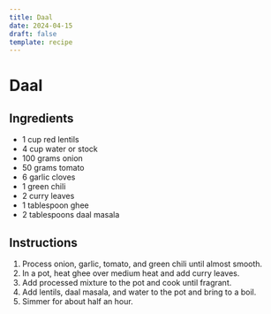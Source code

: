 ```yaml
---
title: Daal
date: 2024-04-15
draft: false
template: recipe
---
```


# Daal

## Ingredients

* 1 cup red lentils
* 4 cup water or stock
* 100 grams onion
* 50 grams tomato
* 6 garlic cloves
* 1 green chili
* 2 curry leaves
* 1 tablespoon ghee
* 2 tablespoons daal masala

## Instructions

1. Process onion, garlic, tomato, and green chili until almost smooth.
2. In a pot, heat ghee over medium heat and add curry leaves.
3. Add processed mixture to the pot and cook until fragrant.
4. Add lentils, daal masala, and water to the pot and bring to a boil.
5. Simmer for about half an hour.
